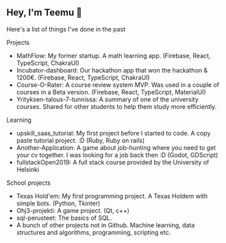 ## Hey, I'm Teemu 👋

Here's a list of things I've done in the past

Projects
- MathFlow: My former startup. A math learning app. (Firebase, React, TypeScript, ChakraUI)
- Incubator-dashboard: Our hackathon app that won the hackathon & 1200€. (Firebase, React, TypeScript, ChakraUI) 
- Course-O-Rater: A course review system MVP. Was used in a couple of courses in a Beta version. (Firebase, React, TypeScript, MaterialUI)
- Yrityksen-talous-7-tunnissa: A summary of one of the university courses. Shared for other students to help them study more efficiently.

Learning
- upskill_saas_tutorial: My first project before I started to code. A copy paste tutorial project. :D (Ruby, Ruby on rails)
- Another-Application: A game about job-hunting where you need to get your cv together. I was looking for a job back then :D (Godot, GDScript)
- fullstackOpen2019: A full stack course provided by the University of Helsinki

School projects
- Texas Hold'em: My first programming project. A Texas Holdem with simple bots. (Python, Tkinter)
- Ohj3-projekti: A game project. (Qt, c++)
- sql-perusteet: The basics of SQL.
- A bunch of other projects not in Github. Machine learning, data structures and algorithms, programming, scripting etc.
